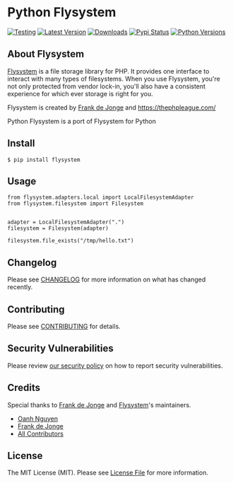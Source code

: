 # Python Flysystem

[![Testing](https://github.com/rabiloo/python-flysystem/actions/workflows/test.yml/badge.svg)](https://github.com/rabiloo/python-flysystem/actions/workflows/test.yml)
[![Latest Version](https://img.shields.io/pypi/v/flysystem.svg)](https://pypi.org/project/flysystem)
[![Downloads](https://img.shields.io/pypi/dm/flysystem.svg)](https://pypi.org/project/flysystem)
[![Pypi Status](https://img.shields.io/pypi/status/flysystem.svg)](https://pypi.org/project/flysystem)
[![Python Versions](https://img.shields.io/pypi/pyversions/flysystem.svg)](https://pypi.org/project/flysystem)

## About Flysystem

[Flysystem](https://github.com/thephpleague/flysystem) is a file storage library for PHP. It provides one interface to interact with many types of filesystems. When you use Flysystem, you're not only protected from vendor lock-in, you'll also have a consistent experience for which ever storage is right for you.

Flysystem is created by [Frank de Jonge](https://github.com/frankdejonge) and https://thephpleague.com/

Python Flysystem is a port of Flysystem for Python

## Install

```
$ pip install flysystem
```

## Usage

```
from flysystem.adapters.local import LocalFilesystemAdapter
from flysystem.filesystem import Filesystem


adapter = LocalFilesystemAdapter(".")
filesystem = Filesystem(adapter)

filesystem.file_exists("/tmp/hello.txt")
```

## Changelog

Please see [CHANGELOG](CHANGELOG.md) for more information on what has changed recently.

## Contributing

Please see [CONTRIBUTING](.github/CONTRIBUTING.md) for details.

## Security Vulnerabilities

Please review [our security policy](../../security/policy) on how to report security vulnerabilities.

## Credits

Special thanks to [Frank de Jonge](https://github.com/frankdejonge) and [Flysystem](https://github.com/thephpleague/flysystem)'s maintainers.

- [Oanh Nguyen](https://github.com/oanhnn)
- [Frank de Jonge](https://github.com/frankdejonge)
- [All Contributors](../../contributors)

## License

The MIT License (MIT). Please see [License File](LICENSE) for more information.
